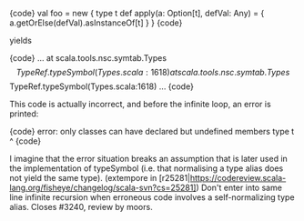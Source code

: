 
{code}
val foo = new {
  type t
  def apply(a: Option[t], defVal: Any) = {
       a.getOrElse(defVal).asInstanceOf[t]
     }
}
{code}


yields


{code}
...
     at scala.tools.nsc.symtab.Types$$TypeRef.typeSymbol(Types.scala:1618)
     at scala.tools.nsc.symtab.Types$$TypeRef.typeSymbol(Types.scala:1618)
...
{code}

This code is actually incorrect, and before the infinite loop, an error is printed:

{code}
error: only classes can have declared but undefined members
         type t
              ^
{code}

I imagine that the error situation breaks an assumption that is later used in the implementation of typeSymbol (i.e. that normalising a type alias does not yield the same type).
(extempore in [r25281|https://codereview.scala-lang.org/fisheye/changelog/scala-svn?cs=25281]) Don't enter into same line infinite recursion when erroneous
code involves a self-normalizing type alias.  Closes #3240, review by moors.
